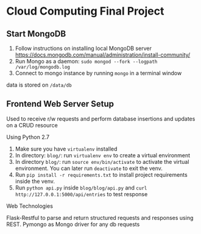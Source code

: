 # Cloud Computing Final Project

## Start MongoDB

1. Follow instructions on installing local MongoDB server https://docs.mongodb.com/manual/administration/install-community/
2. Run Mongo as a daemon: `sudo mongod --fork --logpath /var/log/mongodb.log`
3. Connect to mongo instance by running `mongo` in a terminal window

data is stored on `/data/db`

## Frontend Web Server Setup
Used to receive r/w requests and perform database insertions and updates on a CRUD resource

Using Python 2.7

1. Make sure you have `virtualenv` installed
2. In directory: `blog/`: run `virtualenv env` to create a virtual environment
3. In directory `blog/`: run `source env/bin/activate` to activate the virtual environment. You can later run `deactivate` to exit the venv.
4. Run `pip install -r requirements.txt` to install project requirements inside the venv.
5. Run `python api.py` inside `blog/blog/api.py` and `curl http://127.0.0.1:5000/api/entries` to test response

Web Technologies

Flask-Restful to parse and return structured requests and responses using REST.
Pymongo as Mongo driver for any db requests
